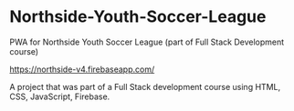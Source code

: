 # Northside-Youth-Soccer-League
PWA for Northside Youth Soccer League (part of Full Stack Development course)

https://northside-v4.firebaseapp.com/

A project that was part of a Full Stack development course using HTML, CSS, JavaScript, Firebase.
